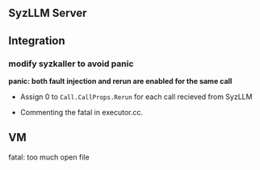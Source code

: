 ## SyzLLM Server

## Integration

### modify syzkaller to avoid panic

**panic: both fault injection and rerun are enabled for the same call**

- Assign 0 to `Call.CallProps.Rerun` for each call recieved from SyzLLM

- Commenting the fatal in executor.cc.



## VM

fatal: too much open file


